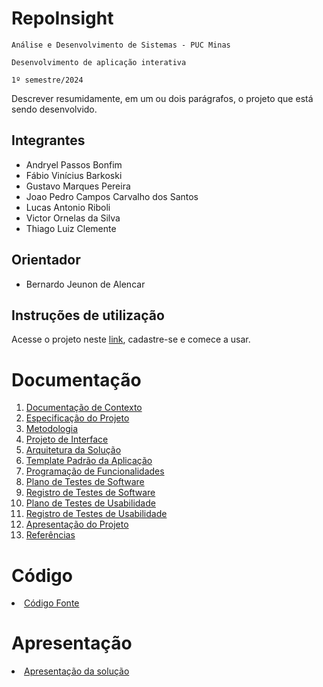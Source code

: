 # RepoInsight

`Análise e Desenvolvimento de Sistemas - PUC Minas`

`Desenvolvimento de aplicação interativa`

`1º semestre/2024`

Descrever resumidamente, em um ou dois parágrafos, o projeto que está sendo desenvolvido.

## Integrantes

* Andryel Passos Bonfim
* Fábio Vinícius Barkoski
* Gustavo Marques Pereira
* Joao Pedro Campos Carvalho dos Santos
* Lucas Antonio Riboli
* Victor Ornelas da Silva
* Thiago Luiz Clemente

## Orientador

* Bernardo Jeunon de Alencar

## Instruções de utilização

Acesse o projeto neste [link](https://repoinsight-esfvawevfmbufbfz.eastus-01.azurewebsites.net/), cadastre-se e comece a usar.

# Documentação

<ol>
<li><a href="docs/01-Documentação de Contexto.md"> Documentação de Contexto</a></li>
<li><a href="docs/02-Especificação do Projeto.md"> Especificação do Projeto</a></li>
<li><a href="docs/03-Metodologia.md"> Metodologia</a></li>
<li><a href="docs/04-Projeto de Interface.md"> Projeto de Interface</a></li>
<li><a href="docs/05-Arquitetura da Solução.md"> Arquitetura da Solução</a></li>
<li><a href="docs/06-Template Padrão da Aplicação.md"> Template Padrão da Aplicação</a></li>
<li><a href="docs/07-Programação de Funcionalidades.md"> Programação de Funcionalidades</a></li>
<li><a href="docs/08-Plano de Testes de Software.md"> Plano de Testes de Software</a></li>
<li><a href="docs/09-Registro de Testes de Software.md"> Registro de Testes de Software</a></li>
<li><a href="docs/10-Plano de Testes de Usabilidade.md"> Plano de Testes de Usabilidade</a></li>
<li><a href="docs/11-Registro de Testes de Usabilidade.md"> Registro de Testes de Usabilidade</a></li>
<li><a href="docs/12-Apresentação do Projeto.md"> Apresentação do Projeto</a></li>
<li><a href="docs/13-Referências.md"> Referências</a></li>
</ol>

# Código

<li><a href="src/README.md"> Código Fonte</a></li>

# Apresentação

<li><a href="presentation/README.md"> Apresentação da solução</a></li>
